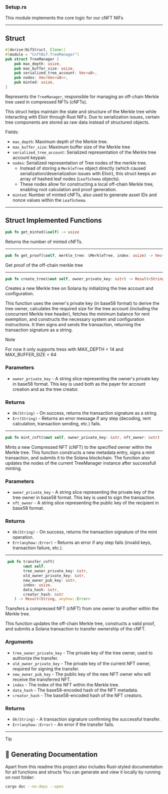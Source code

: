 ### Setup.rs

This module implements the core logic for our cNFT NIFs

---

## Struct

```rust
#[derive(NifStruct, Clone)]
#[module = "CnftNif.TreeManager"]
pub struct TreeManager {
    pub max_depth: usize,
    pub max_buffer_size: usize,
    pub serialized_tree_account: Vec<u8>,
    pub nodes: Vec<Vec<u8>>,
    pub minted: usize,
}
```

Represents the `TreeManager`, responsible for managing an off-chain Merkle tree 
used in compressed NFTs (cNFTs).

This struct helps maintain the state and structure of the Merkle tree while interacting 
with Elixir through Rust NIFs. Due to serialization issues, certain tree components 
are stored as raw data instead of structured objects.

Fields:
- `max_depth`: Maximum depth of the Merkle tree.
- `max_buffer_size`: Maximum buffer size of the Merkle tree
- `serialized_tree_account`: Serialized representation of the Merkle tree account keypair.
- `nodes`: Serialized representation of Tree nodes of the merkle tree.
  - Instead of storing a `MerkleTree` object directly (which caused serialization/deserialization issues with Elixir),
    this struct keeps an array of hashed leaf nodes (`LeafSchema` objects).
  - These nodes allow for constructing a local off-chain Merkle tree, enabling root calculation 
    and proof generation.
- `minted`: Number of minted cNFTs, also used to generate asset IDs and nonce values 
  within the `LeafSchema`.

---

## Struct Implemented Functions

```rust
pub fn get_minted(&self) -> usize
```  
Returns the number of minted cNFTs.  

---

```rust
pub fn get_proof(&self, merkle_tree: &MerkleTree, index: usize) -> Vec<Node>
```
Get proof of the off-chain merkle tree

---

```rust
pub fn create_tree(&mut self, owner_private_key: &str) -> Result<String, String>
```
Creates a new Merkle tree on Solana by initializing the tree account and configuration.

This function uses the owner's private key (in base58 format) to derive the tree owner,
calculates the required size for the tree account (including the concurrent Merkle tree header),
fetches the minimum balance for rent exemption, and constructs the necessary system and configuration
instructions. It then signs and sends the transaction, returning the transaction signature as a string.


> [!NOTE]
> For now it only supports tress with MAX_DEPTH = 14 and MAX_BUFFER_SIZE = 64


### Parameters

* `owner_private_key` - A string slice representing the owner's private key in base58 format.
                       This key is used both as the payer for account creation and as the tree creator.

### Returns

* `Ok(String)` - On success, returns the transaction signature as a string.
* `Err(String)`  - Returns an error message if any step (decoding, rent calculation, transaction sending, etc.) fails.

---

```rust
pub fn mint_cnft(&mut self, owner_private_key: &str, nft_owner: &str) -> Result<String, String> 
```
Mints a new Compressed NFT (cNFT) to the specified owner within the Merkle tree.
This function constructs a new metadata entry, signs a mint transaction, and submits it to the Solana blockchain.
The function also updates the nodes of the current TreeManager instance after successfull minting.
     
### Parameters

* `owner_private_key` - A string slice representing the private key of the tree owner in base58 format.
                       This key is used to sign the transaction.
* `nft_owner` - A string slice representing the public key of the recipient in base58 format.

### Returns

* `Ok(String)` - On success, returns the transaction signature of the mint operation.
* `Err(anyhow::Error)` - Returns an error if any step fails (invalid keys, transaction failure, etc.).

---

```rust
 pub fn transfer_cnft(
        &mut self,
        tree_owner_private_key: &str, 
        old_owner_private_key: &str, 
        new_owner_pub_key: &str,
        index: usize,
        data_hash: &str,
        creator_hash: &str
    ) -> Result<String, anyhow::Error>
```
Transfers a compressed NFT (cNFT) from one owner to another within the Merkle tree.

This function updates the off-chain Merkle tree, constructs a valid proof,  
and submits a Solana transaction to transfer ownership of the cNFT.

### Arguments

* `tree_owner_private_key` - The private key of the tree owner, used to authorize the transfer.
* `old_owner_private_key` - The private key of the current NFT owner, required for signing the transfer.
* `new_owner_pub_key` - The public key of the new NFT owner who will receive the transferred NFT.
* `index` - The index of the NFT within the Merkle tree.
* `data_hash` - The base58-encoded hash of the NFT metadata.
* `creator_hash` - The base58-encoded hash of the NFT creators.

### Returns

* `Ok(String)` - A transaction signature confirming the successful transfer.
* `Err(anyhow::Error)` - An error if the transfer fails.



---

> [!TIP]
> ## 📖 Generating Documentation

Apart from this readme this project also includes Rust-styled documentation for all functions and structs 
You can generate and view it locally by running on root folder:

```sh
cargo doc --no-deps --open
